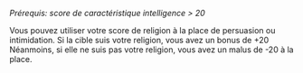 *Prérequis: score de caractéristique intelligence > 20*

Vous pouvez utiliser votre score de religion à la place de persuasion ou intimidation. Si la cible  suis votre religion, vous avez un bonus de +20
Néanmoins, si elle ne suis pas votre religion, vous avez un malus de -20 à la place.